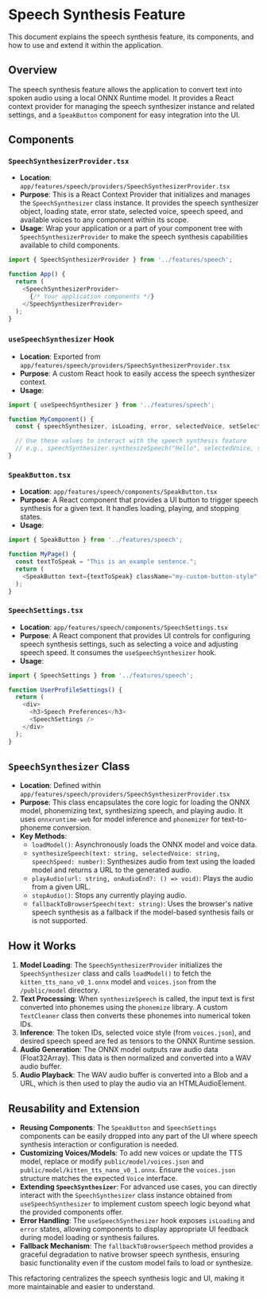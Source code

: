 # Speech Synthesis Feature

This document explains the speech synthesis feature, its components, and how to use and extend it within the application.

## Overview

The speech synthesis feature allows the application to convert text into spoken audio using a local ONNX Runtime model. It provides a React context provider for managing the speech synthesizer instance and related settings, and a `SpeakButton` component for easy integration into the UI.

## Components

### `SpeechSynthesizerProvider.tsx`

- **Location**: `app/features/speech/providers/SpeechSynthesizerProvider.tsx`
- **Purpose**: This is a React Context Provider that initializes and manages the `SpeechSynthesizer` class instance. It provides the speech synthesizer object, loading state, error state, selected voice, speech speed, and available voices to any component within its scope.
- **Usage**: Wrap your application or a part of your component tree with `SpeechSynthesizerProvider` to make the speech synthesis capabilities available to child components.

```typescript
import { SpeechSynthesizerProvider } from '../features/speech';

function App() {
  return (
    <SpeechSynthesizerProvider>
      {/* Your application components */}
    </SpeechSynthesizerProvider>
  );
}
```

### `useSpeechSynthesizer` Hook

- **Location**: Exported from `app/features/speech/providers/SpeechSynthesizerProvider.tsx`
- **Purpose**: A custom React hook to easily access the speech synthesizer context.
- **Usage**:
```typescript
import { useSpeechSynthesizer } from '../features/speech';

function MyComponent() {
  const { speechSynthesizer, isLoading, error, selectedVoice, setSelectedVoice, speechSpeed, setSpeechSpeed, voices } = useSpeechSynthesizer();

  // Use these values to interact with the speech synthesis feature
  // e.g., speechSynthesizer.synthesizeSpeech("Hello", selectedVoice, speechSpeed);
}
```

### `SpeakButton.tsx`

- **Location**: `app/features/speech/components/SpeakButton.tsx`
- **Purpose**: A React component that provides a UI button to trigger speech synthesis for a given text. It handles loading, playing, and stopping states.
- **Usage**:
```typescript
import { SpeakButton } from '../features/speech';

function MyPage() {
  const textToSpeak = "This is an example sentence.";
  return (
    <SpeakButton text={textToSpeak} className="my-custom-button-style" />
  );
}
```

### `SpeechSettings.tsx`

- **Location**: `app/features/speech/components/SpeechSettings.tsx`
- **Purpose**: A React component that provides UI controls for configuring speech synthesis settings, such as selecting a voice and adjusting speech speed. It consumes the `useSpeechSynthesizer` hook.
- **Usage**:
```typescript
import { SpeechSettings } from '../features/speech';

function UserProfileSettings() {
  return (
    <div>
      <h3>Speech Preferences</h3>
      <SpeechSettings />
    </div>
  );
}
```

## `SpeechSynthesizer` Class

- **Location**: Defined within `app/features/speech/providers/SpeechSynthesizerProvider.tsx`
- **Purpose**: This class encapsulates the core logic for loading the ONNX model, phonemizing text, synthesizing speech, and playing audio. It uses `onnxruntime-web` for model inference and `phonemizer` for text-to-phoneme conversion.
- **Key Methods**:
    - `loadModel()`: Asynchronously loads the ONNX model and voice data.
    - `synthesizeSpeech(text: string, selectedVoice: string, speechSpeed: number)`: Synthesizes audio from text using the loaded model and returns a URL to the generated audio.
    - `playAudio(url: string, onAudioEnd?: () => void)`: Plays the audio from a given URL.
    - `stopAudio()`: Stops any currently playing audio.
    - `fallbackToBrowserSpeech(text: string)`: Uses the browser's native speech synthesis as a fallback if the model-based synthesis fails or is not supported.

## How it Works

1. **Model Loading**: The `SpeechSynthesizerProvider` initializes the `SpeechSynthesizer` class and calls `loadModel()` to fetch the `kitten_tts_nano_v0_1.onnx` model and `voices.json` from the `/public/model` directory.
2. **Text Processing**: When `synthesizeSpeech` is called, the input text is first converted into phonemes using the `phonemize` library. A custom `TextCleaner` class then converts these phonemes into numerical token IDs.
3. **Inference**: The token IDs, selected voice style (from `voices.json`), and desired speech speed are fed as tensors to the ONNX Runtime session.
4. **Audio Generation**: The ONNX model outputs raw audio data (Float32Array). This data is then normalized and converted into a WAV audio buffer.
5. **Audio Playback**: The WAV audio buffer is converted into a Blob and a URL, which is then used to play the audio via an HTMLAudioElement.

## Reusability and Extension

- **Reusing Components**: The `SpeakButton` and `SpeechSettings` components can be easily dropped into any part of the UI where speech synthesis interaction or configuration is needed.
- **Customizing Voices/Models**: To add new voices or update the TTS model, replace or modify `public/model/voices.json` and `public/model/kitten_tts_nano_v0_1.onnx`. Ensure the `voices.json` structure matches the expected `Voice` interface.
- **Extending `SpeechSynthesizer`**: For advanced use cases, you can directly interact with the `SpeechSynthesizer` class instance obtained from `useSpeechSynthesizer` to implement custom speech logic beyond what the provided components offer.
- **Error Handling**: The `useSpeechSynthesizer` hook exposes `isLoading` and `error` states, allowing components to display appropriate UI feedback during model loading or synthesis failures.
- **Fallback Mechanism**: The `fallbackToBrowserSpeech` method provides a graceful degradation to native browser speech synthesis, ensuring basic functionality even if the custom model fails to load or synthesize.

This refactoring centralizes the speech synthesis logic and UI, making it more maintainable and easier to understand.
